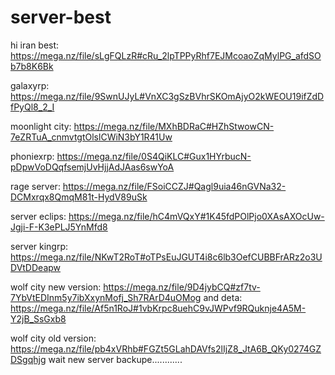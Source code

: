 # server-best
hi
iran best: https://mega.nz/file/sLgFQLzR#cRu_2lpTPPyRhf7EJMcoaoZqMylPG_afdSOb7b8K6Bk

galaxyrp: https://mega.nz/file/9SwnUJyL#VnXC3gSzBVhrSKOmAjyO2kWEOU19ifZdDfPyQl8_2_I

moonlight city: https://mega.nz/file/MXhBDRaC#HZhStwowCN-7eZRTuA_cnmvtgtOlslCWiN3bY1R41Uw

phoniexrp: https://mega.nz/file/0S4QiKLC#Gux1HYrbucN-pDpwVoDQqfsemjUvHjjAdJAas6swYoA

rage server: https://mega.nz/file/FSoiCCZJ#Qagl9uia46nGVNa32-DCMxrqx8QmqM81t-HydV89uSk

server eclips: https://mega.nz/file/hC4mVQxY#1K45fdPOlPjo0XAsAXOcUw-Jgji-F-K3ePLJ5YnMfd8

server kingrp: https://mega.nz/file/NKwT2RoT#oTPsEuJGUT4i8c6lb3OefCUBBFrARz2o3UDVtDDeapw

wolf city new version: https://mega.nz/file/9D4jybCQ#zf7tv-7YbVtEDInm5y7ibXxynMofj_Sh7RArD4uOMog 
and deta: https://mega.nz/file/Af5n1RoJ#1vbKrpc8uehC9vJWPvf9RQuknje4A5M-Y2jB_SsGxb8

wolf city old version: https://mega.nz/file/pb4xVRhb#FGZt5GLahDAVfs2lIjZ8_JtA6B_QKy0274GZDSgqhjg
wait new server backupe............
